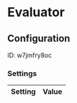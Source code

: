 # Evaluator
## Configuration
ID:  w7jmfry8oc



### Settings
| Setting | Value  |
| :------------------------ | ---------------------------------------- |
 



